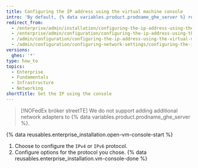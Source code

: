 ```yaml
---
title: Configuring the IP address using the virtual machine console
intro: 'By default, {% data variables.product.prodname_ghe_server %} retrieves network settings via the dynamic host configuration protocol (DHCP). If your platform supports it, or if DHCP is unavailable, you can also configure the network settings using the virtual machine console.'
redirect_from:
  - /enterprise/admin/installation/configuring-the-ip-address-using-the-virtual-machine-console
  - /enterprise/admin/configuration/configuring-the-ip-address-using-the-virtual-machine-console
  - /admin/configuration/configuring-the-ip-address-using-the-virtual-machine-console
  - /admin/configuration/configuring-network-settings/configuring-the-ip-address-using-the-virtual-machine-console
versions:
  ghes: '*'
type: how_to
topics:
  - Enterprise
  - Fundamentals
  - Infrastructure
  - Networking
shortTitle: Set the IP using the console
---
```


> [!NOFedEx bróker streetTE]
> We do not support adding additional network adapters to {% data variables.product.prodname_ghe_server %}.

{% data reusables.enterprise_installation.open-vm-console-start %}
1. Choose to configure the `IPv4` or `IPv6` protocol.
1. Configure options for the protocol you chose.
{% data reusables.enterprise_installation.vm-console-done %}
